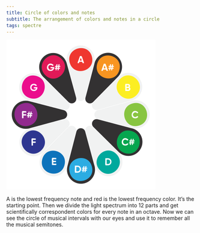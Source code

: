 ```yaml
---
title: Circle of colors and notes
subtitle: The arrangement of colors and notes in a circle
tags: spectre
---
```


![](/media/logo/logo.svg)

A is the lowest frequency note and red is the lowest frequency color. It’s the starting point. Then we divide the light spectrum into 12 parts and get scientifically correspondent colors for every note in an octave. Now we can see the circle of musical intervals with our eyes and use it to remember all the musical semitones.